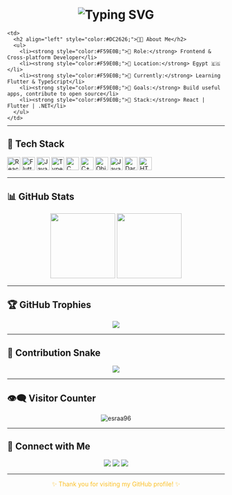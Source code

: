 <!-- 👇 GitHub Profile README Template - Customized by ChatGPT -->

<!-- Typing animation -->
<h1 align="center">
  <img src="https://readme-typing-svg.herokuapp.com?font=Fira+Code&weight=700&size=24&duration=4000&pause=1000&color=F97316&center=true&vCenter=true&width=435&lines=Hi+%F0%9F%91%8B%2C+I'm+Esraa+Awad;Frontend+%26+Cross-platform+Developer;Welcome+to+my+GitHub+profile!" alt="Typing SVG" />
</h1>

<!-- Avatar and bio -->
<table border="0" cellspacing="0" cellpadding="0" style="margin-top: -20px;">
  <tr>
  
    <td>
      <h2 align="left" style="color:#DC2626;">👩‍💻 About Me</h2>
      <ul>
        <li><strong style="color:#F59E0B;">💼 Role:</strong> Frontend & Cross-platform Developer</li>
        <li><strong style="color:#F59E0B;">📍 Location:</strong> Egypt 🇪🇬</li>
        <li><strong style="color:#F59E0B;">🔭 Currently:</strong> Learning Flutter & TypeScript</li>
        <li><strong style="color:#F59E0B;">🎯 Goals:</strong> Build useful apps, contribute to open source</li>
        <li><strong style="color:#F59E0B;">🧠 Stack:</strong> React | Flutter | .NET</li>
      </ul>
    </td>
  </tr>
</table>

---

## 🔧 Tech Stack
<div align="left">
  <img src="https://cdn.jsdelivr.net/gh/devicons/devicon/icons/react/react-original.svg" height="30" title="React"/>
  <img src="https://cdn.jsdelivr.net/gh/devicons/devicon/icons/flutter/flutter-original.svg" height="30" title="Flutter"/>
  <img src="https://cdn.jsdelivr.net/gh/devicons/devicon/icons/javascript/javascript-original.svg" height="30" title="JavaScript"/>
  <img src="https://cdn.jsdelivr.net/gh/devicons/devicon/icons/typescript/typescript-original.svg" height="30" title="TypeScript"/>
 <img src="https://cdn.jsdelivr.net/gh/devicons/devicon/icons/c/c-original.svg" height="30" title="C"/>
  <img src="https://cdn.jsdelivr.net/gh/devicons/devicon/icons/cplusplus/cplusplus-original.svg" height="30" title="C++"/>
  <img src="https://img.shields.io/badge/OOP-Concept-orange?style=flat&logo=codeforces&logoColor=white" height="30" title="Object-Oriented Programming"/>
  <img src="https://cdn.jsdelivr.net/gh/devicons/devicon/icons/javascript/javascript-original.svg" height="30" title="JavaScript"/>
  <img src="https://cdn.jsdelivr.net/gh/devicons/devicon/icons/dart/dart-original.svg" height="30" title="Dart"/>
  <img src="https://cdn.jsdelivr.net/gh/devicons/devicon/icons/html5/html5-original.svg" height="30" title="HTML"/>
</div>

---

## 📊 GitHub Stats
<div align="center">
  <img src="https://github-readme-stats.vercel.app/api?username=esraa96&show_icons=true&theme=orange&icon_color=F97316&text_color=FB923C&title_color=DC2626" height="150"/>
  <img src="https://github-readme-stats.vercel.app/api/top-langs/?username=esraa96&layout=compact&theme=orange&title_color=DC2626&text_color=FBBF24" height="150"/>
</div>

---

## 🏆 GitHub Trophies
<p align="center">
  <img src="https://github-profile-trophy.vercel.app/?username=esraa96&theme=flat&row=1&title=MultiLanguage,Commit,Repositories,Followers,Stars&margin-w=10&no-frame=true&title_color=F59E0B&text_color=DC2626"/>
</p>

---

## 🐍 Contribution Snake
<p align="center">
  <img src="https://raw.githubusercontent.com/esraa96/esraa96/output/github-contribution-grid-snake.svg" />
</p>

---

## 👁️‍🗨️ Visitor Counter
<p align="center">
  <img src="https://komarev.com/ghpvc/?username=esraa96&label=Profile%20views&color=FF5733&style=flat-square" alt="esraa96" />
</p>

---

## 🔗 Connect with Me
<p align="center">
  <a href="mailto:esrawad96@gmail.com"><img src="https://img.shields.io/badge/Gmail-D14836?style=for-the-badge&logo=gmail&logoColor=white"/></a>
  <a href="https://www.linkedin.com/in/esraa-a-73a693256/"><img src="https://img.shields.io/badge/LinkedIn-F97316?style=for-the-badge&logo=linkedin&logoColor=white"/></a>
  <a href="https://github.com/esraa96"><img src="https://img.shields.io/badge/GitHub-DC2626?style=for-the-badge&logo=github&logoColor=white"/></a>
</p>

---

<p align="center" style="color:#FBBF24;">✨ Thank you for visiting my GitHub profile! ✨</p>

